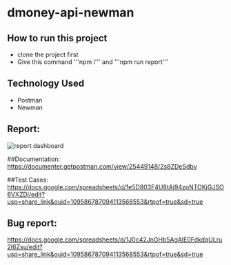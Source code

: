 # dmoney-api-newman

## How to run this project
- clone the project first
- Give this command '''npm i''' and '''npm run report'''

## Technology Used
- Postman
- Newman
## Report:
![report dashboard](https://user-images.githubusercontent.com/71556293/214922686-5347509d-69e0-4c7d-b0a5-e8ca424282c8.PNG)

##Documentation:
https://documenter.getpostman.com/view/25449148/2s8ZDeSdbv

##Test Cases:
https://docs.google.com/spreadsheets/d/1e5D803F4U8tAj94zpNTOKjGJSO6VXZDj/edit?usp=share_link&ouid=109586787094113568553&rtpof=true&sd=true

## Bug report:
https://docs.google.com/spreadsheets/d/1J0c42JnGHb5AgAlE0FdkdqULru2I6Zsu/edit?usp=share_link&ouid=109586787094113568553&rtpof=true&sd=true

